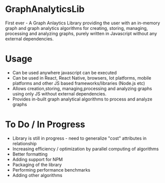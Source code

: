 # GraphAnalyticsLib
First ever - A Graph Anlaytics Library providing the user with an in-memory graph and graph analytics algorithms for creating, storing, managing, processing and analyzing graphs, purely written in Javascript without any external dependencies.



# Usage
- Can be used anywhere javascript can be executed
- Can be used in React, React Native, browsers, Iot platforms, mobile platforms and other JS based frameworks/libraries (Node.js etc)
- Allows creation,storing, managing,processing and analyzing graphs using only JS without external dependencies.
- Provides in-built graph analytical algorithms to process and analyze graphs



# To Do / In Progress
- Library is still in progress - need to generalize "cost" attributes in relationship
- Increasing efficiency / optimization by parallel computing of algorithms
- Better formatting
- Adding support for NPM
- Packaging of the library
- Performing performance benchmarks
- Adding other algorithms
